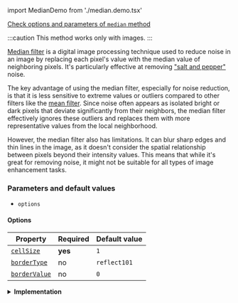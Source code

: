 import MedianDemo from './median.demo.tsx'

[Check options and parameters of `median` method](https://image-js.github.io/image-js-typescript/classes/Image.html#medianFilter 'github.io link')

:::caution
This method works only with images.
:::

[Median filter](https://en.wikipedia.org/wiki/Median_filter 'wikipedia link on median filter') is a digital image processing technique used to reduce noise in an image by replacing each pixel's value with the median value of neighboring pixels. It's particularly effective at removing ["salt and pepper"](https://en.wikipedia.org/wiki/Salt-and-pepper_noise 'Wikipedia link on salt and pepper effect') noise.

<MedianDemo />

The key advantage of using the median filter, especially for noise reduction, is that it is less sensitive to extreme values or outliers compared to other filters like the [mean filter](https://en.wikipedia.org/wiki/Geometric_mean_filter 'wikipedia link on mean filter'). Since noise often appears as isolated bright or dark pixels that deviate significantly from their neighbors, the median filter effectively ignores these outliers and replaces them with more representative values from the local neighborhood.

However, the median filter also has limitations. It can blur sharp edges and thin lines in the image, as it doesn't consider the spatial relationship between pixels beyond their intensity values. This means that while it's great for removing noise, it might not be suitable for all types of image enhancement tasks.

### Parameters and default values

- `options`

#### Options

| Property                                                                                                        | Required | Default value |
| --------------------------------------------------------------------------------------------------------------- | -------- | ------------- |
| [`cellSize`](https://image-js.github.io/image-js-typescript/interfaces/MedianFilterOptions.html#cellSize)       | **yes**  | `1`           |
| [`borderType`](https://image-js.github.io/image-js-typescript/interfaces/MedianFilterOptions.html#borderType)   | no       | `reflect101`  |
| [`borderValue`](https://image-js.github.io/image-js-typescript/interfaces/MedianFilterOptions.html#borderValue) | no       | `0`           |

<details>
<summary><b>Implementation</b></summary>

Here's how median filter is implemented in ImageJS:

_Window or Kernel Selection_: The first step is to choose a small window or [kernel](../../Glossary.md#kernel 'glossary link to kernel'). This window will move over the entire image, pixel by pixel.

_Pixel Neighborhood_: As the window moves over the image, for each pixel location, the filter collects the pixel values within the window's neighborhood. The neighborhood consists of the pixels that are currently covered by the window/kernel.

_Median Calculation_: The collected pixel values within the neighborhood are then calculated with internal algorithm.

_Median Replacement_: After calculating the median value, the filter replaces the original pixel value with this median value. This process is repeated for every pixel in the image, as the window moves over the entire image.

</details>
